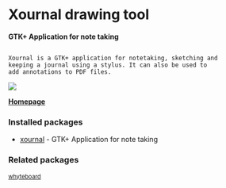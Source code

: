 # Xournal drawing tool

__GTK+ Application for note taking__

```

Xournal is a GTK+ application for notetaking, sketching and
keeping a journal using a stylus. It can also be used to
add annotations to PDF files.

```

![](https://screenshots.debian.net/thumbnail/xournal/)


 **[Homepage](http://xournal.sourceforge.net/)**

### Installed packages

* [xournal](https://packages.debian.org/stretch/xournal) - GTK+ Application for note taking

### Related packages

<sub> [whyteboard](https://packages.debian.org/stretch/whyteboard)  </sub>
